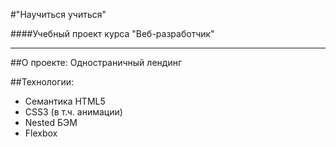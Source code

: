 #"Научиться учиться"

####Учебный проект курса "Веб-разработчик"

---
##О проекте:
Одностраничный лендинг

##Технологии:

* Семантика HTML5
* CSS3 (в т.ч. анимации)
* Nested БЭМ
* Flexbox
